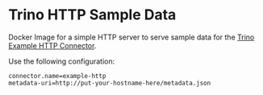 # Trino HTTP Sample Data

Docker Image for a simple HTTP server to serve sample data for the [Trino Example HTTP Connector](https://trino.io/docs/current/develop/example-http.html).

Use the following configuration:

```
connector.name=example-http
metadata-uri=http://put-your-hostname-here/metadata.json
```
